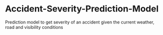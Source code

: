 # Accident-Severity-Prediction-Model
 Prediction model to get  severity of an accident given the current weather, road and visibility conditions
